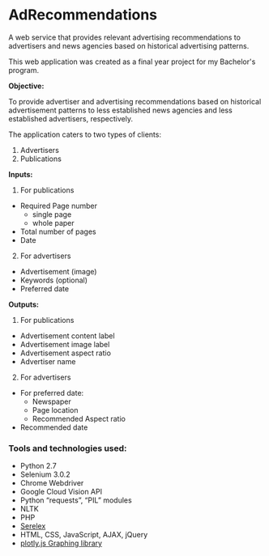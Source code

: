 # AdRecommendations
A web service that provides relevant advertising recommendations to advertisers and news agencies based on historical advertising patterns.

This web application was created as a final year project for my Bachelor's program. 

<b>Objective:</b>

To provide advertiser and advertising recommendations based on historical advertisement patterns to less established news agencies and less established advertisers, respectively. 

The application caters to two types of clients:

1. Advertisers
2. Publications

<b>Inputs:</b>
1. For publications
- Required Page number
  - single page
  - whole paper
- Total number of pages
- Date

2. For advertisers
- Advertisement (image)
- Keywords (optional)
- Preferred date

<b>Outputs:</b>
1. For publications
- Advertisement content label
- Advertisement image label
- Advertisement aspect ratio
- Advertiser name

2. For advertisers
- For preferred date:
  - Newspaper
  - Page location
  - Recommended Aspect ratio
- Recommended date

<h3>Tools and technologies used:</h3>

- Python 2.7
- Selenium 3.0.2
- Chrome Webdriver
- Google Cloud Vision API
- Python “requests”, “PIL” modules
- NLTK 
- PHP
- <a href="http://serelex.cental.be">Serelex<a>
- HTML, CSS, JavaScript, AJAX, jQuery
- <a href="https://plot.ly/javascript/">plotly.js Graphing library<a>
